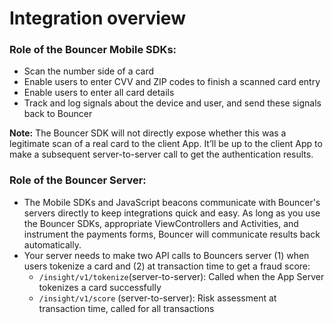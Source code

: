 # Integration overview

### Role of the **Bouncer Mobile SDKs:**

* Scan the number side of a card
* Enable users to enter CVV and ZIP codes to finish a scanned card entry
* Enable users to enter all card details
* Track and log signals about the device and user, and send these signals back to Bouncer

**Note:** The Bouncer SDK will not directly expose whether this was a legitimate scan of a real card to the client App. It’ll be up to the client App to make a subsequent server-to-server call to get the authentication results.

### **Role of the Bouncer Server:**

* The Mobile SDKs and JavaScript beacons communicate with Bouncer's servers directly to keep integrations quick and easy. As long as you use the Bouncer SDKs, appropriate ViewControllers and Activities, and instrument the payments forms, Bouncer will communicate results back automatically.
* Your server needs to make two API calls to Bouncers server \(1\) when users tokenize a card and \(2\) at transaction time to get a fraud score:
  * `/insight/v1/tokenize`\(server-to-server\): Called when the App Server tokenizes a card successfully
  * `/insight/v1/score` \(server-to-server\): Risk assessment at transaction time, called for all transactions

